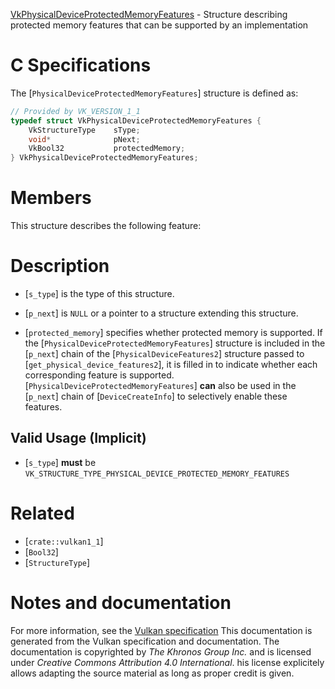 [VkPhysicalDeviceProtectedMemoryFeatures](https://www.khronos.org/registry/vulkan/specs/1.3-extensions/man/html/VkPhysicalDeviceProtectedMemoryFeatures.html) - Structure describing protected memory features that can be supported by an implementation

# C Specifications
The [`PhysicalDeviceProtectedMemoryFeatures`] structure is defined as:
```c
// Provided by VK_VERSION_1_1
typedef struct VkPhysicalDeviceProtectedMemoryFeatures {
    VkStructureType    sType;
    void*              pNext;
    VkBool32           protectedMemory;
} VkPhysicalDeviceProtectedMemoryFeatures;
```

# Members
This structure describes the following feature:

# Description
- [`s_type`] is the type of this structure.
- [`p_next`] is `NULL` or a pointer to a structure extending this structure.

- [`protected_memory`] specifies whether protected memory is supported.
If the [`PhysicalDeviceProtectedMemoryFeatures`] structure is included in the [`p_next`] chain of the
[`PhysicalDeviceFeatures2`] structure passed to
[`get_physical_device_features2`], it is filled in to indicate whether each
corresponding feature is supported.
[`PhysicalDeviceProtectedMemoryFeatures`] **can**  also be used in the [`p_next`] chain of
[`DeviceCreateInfo`] to selectively enable these features.
## Valid Usage (Implicit)
-  [`s_type`] **must**  be `VK_STRUCTURE_TYPE_PHYSICAL_DEVICE_PROTECTED_MEMORY_FEATURES`

# Related
- [`crate::vulkan1_1`]
- [`Bool32`]
- [`StructureType`]

# Notes and documentation
For more information, see the [Vulkan specification](https://www.khronos.org/registry/vulkan/specs/1.3-extensions/html/vkspec.html)
This documentation is generated from the Vulkan specification and documentation.
The documentation is copyrighted by *The Khronos Group Inc.* and is licensed under *Creative Commons Attribution 4.0 International*.
his license explicitely allows adapting the source material as long as proper credit is given.
        